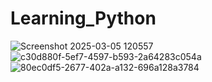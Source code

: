 # Learning_Python
![Screenshot 2025-03-05 120557](https://github.com/user-attachments/assets/d8c56e7b-18d2-4248-a145-efe463e40ad9)
![c30d880f-5ef7-4597-b593-2a64283c054a](https://github.com/user-attachments/assets/c038a5e0-81eb-420a-860a-0f754d38f5ca)
![80ec0df5-2677-402a-a132-696a128a3784](https://github.com/user-attachments/assets/e6e28294-7ad5-4380-8bd8-25d34e17344c)
